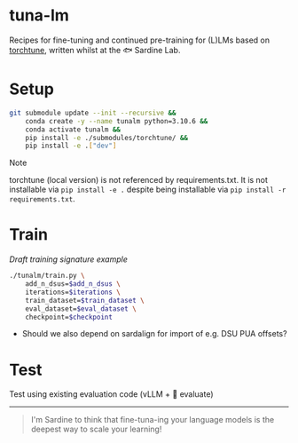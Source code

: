 # tuna-lm 

Recipes for fine-tuning and continued pre-training for (L)LMs based on [torchtune](https://pytorch.org/torchtune/stable/overview.html), written whilst at the 🐟 Sardine Lab.

# Setup

```bash
git submodule update --init --recursive &&
    conda create -y --name tunalm python=3.10.6 &&
    conda activate tunalm &&
    pip install -e ./submodules/torchtune/ &&
    pip install -e .["dev"]
```

> [!NOTE] 
> torchtune (local version) is not referenced by requirements.txt. It is not installable via `pip install -e .` despite being installable via `pip install -r requirements.txt`.

# Train

_Draft training signature example_

```bash
./tunalm/train.py \
    add_n_dsus=$add_n_dsus \
    iterations=$iterations \
    train_dataset=$train_dataset \
    eval_dataset=$eval_dataset \
    checkpoint=$checkpoint
```

- Should we also depend on sardalign for import of e.g. DSU PUA offsets?

# Test

Test using existing evaluation code (vLLM + 🤗 evaluate)

---

> I'm Sardine to think that fine-tuna-ing your language models is the deepest way to scale your learning!
